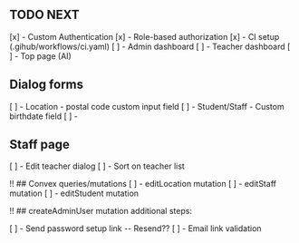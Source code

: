 ## TODO NEXT

[x] - Custom Authentication
[x] - Role-based authorization
[x] - CI setup (.gihub/workflows/ci.yaml)
[ ] - Admin dashboard
[ ] - Teacher dashboard
[ ] - Top page (AI)

## Dialog forms
[ ] - Location - postal code custom input field
[ ] - Student/Staff - Custom birthdate field
[ ] - 


## Staff page
[ ] - Edit teacher dialog
[ ] - Sort on teacher list

!! ## Convex queries/mutations
[ ] - editLocation mutation
[ ] - editStaff mutation
[ ] - editStudent mutation


!! ## createAdminUser mutation additional steps:

[ ] - Send password setup link -- Resend??
[ ] - Email link validation
